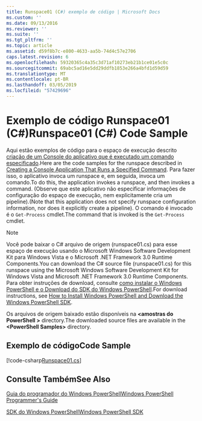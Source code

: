 ```yaml
---
title: Runspace01 (C#) exemplo de código | Microsoft Docs
ms.custom: ''
ms.date: 09/13/2016
ms.reviewer: ''
ms.suite: ''
ms.tgt_pltfrm: ''
ms.topic: article
ms.assetid: d59f8b7c-e800-4633-aa5b-74d4c57e2706
caps.latest.revision: 6
ms.openlocfilehash: 59320365c4a35c3d71af10273eb21b1ce01e5c0c
ms.sourcegitcommit: 69abc5ad16e5dd29ddfb1853e266a4bfd1d59d59
ms.translationtype: MT
ms.contentlocale: pt-BR
ms.lasthandoff: 03/05/2019
ms.locfileid: "57429696"
---
```

# <a name="runspace01-c-code-sample"></a><span data-ttu-id="83f94-102">Exemplo de código Runspace01 (C#)</span><span class="sxs-lookup"><span data-stu-id="83f94-102">Runspace01 (C#) Code Sample</span></span>

<span data-ttu-id="83f94-103">Aqui estão exemplos de código para o espaço de execução descrito [criação de um Console do aplicativo que é executado um comando especificado](http://msdn.microsoft.com/en-us/793a6570-a072-4799-840b-172f28ce620e).</span><span class="sxs-lookup"><span data-stu-id="83f94-103">Here are the code samples for the runspace described in [Creating a Console Application That Runs a Specified Command](http://msdn.microsoft.com/en-us/793a6570-a072-4799-840b-172f28ce620e).</span></span> <span data-ttu-id="83f94-104">Para fazer isso, o aplicativo invoca um runspace e, em seguida, invoca um comando.</span><span class="sxs-lookup"><span data-stu-id="83f94-104">To do this, the application invokes a runspace, and then invokes a command.</span></span> <span data-ttu-id="83f94-105">(Observe que este aplicativo não especificar informações de configuração do espaço de execução, nem explicitamente cria um pipeline).</span><span class="sxs-lookup"><span data-stu-id="83f94-105">(Note that this application does not specify runspace configuration information, nor does it explicitly create a pipeline).</span></span> <span data-ttu-id="83f94-106">O comando é invocado é o `Get-Process` cmdlet.</span><span class="sxs-lookup"><span data-stu-id="83f94-106">The command that is invoked is the `Get-Process` cmdlet.</span></span>

> [!NOTE]
> <span data-ttu-id="83f94-107">Você pode baixar o C# arquivo de origem (runspace01.cs) para esse espaço de execução usando o Microsoft Windows Software Development Kit para Windows Vista e o Microsoft .NET Framework 3.0 Runtime Components.</span><span class="sxs-lookup"><span data-stu-id="83f94-107">You can download the C# source file (runspace01.cs) for this runspace using the Microsoft Windows Software Development Kit for Windows Vista and Microsoft .NET Framework 3.0 Runtime Components.</span></span> <span data-ttu-id="83f94-108">Para obter instruções de download, consulte [como instalar o Windows PowerShell e o Download do SDK do Windows PowerShell](/powershell/developer/installing-the-windows-powershell-sdk).</span><span class="sxs-lookup"><span data-stu-id="83f94-108">For download instructions, see [How to Install Windows PowerShell and Download the Windows PowerShell SDK](/powershell/developer/installing-the-windows-powershell-sdk).</span></span>
>
> <span data-ttu-id="83f94-109">Os arquivos de origem baixado estão disponíveis na  **\<amostras do PowerShell >** directory.</span><span class="sxs-lookup"><span data-stu-id="83f94-109">The downloaded source files are available in the **\<PowerShell Samples>** directory.</span></span>

## <a name="code-sample"></a><span data-ttu-id="83f94-110">Exemplo de código</span><span class="sxs-lookup"><span data-stu-id="83f94-110">Code Sample</span></span>

[!code-csharp[Runspace01.cs](../../powershell-sdk-samples/SDK-2.0/csharp/Runspace01/Runspace01.cs#L11-L62 "Runspace01.cs")]

## <a name="see-also"></a><span data-ttu-id="83f94-111">Consulte Também</span><span class="sxs-lookup"><span data-stu-id="83f94-111">See Also</span></span>

[<span data-ttu-id="83f94-112">Guia do programador do Windows PowerShell</span><span class="sxs-lookup"><span data-stu-id="83f94-112">Windows PowerShell Programmer's Guide</span></span>](./windows-powershell-programmer-s-guide.md)

[<span data-ttu-id="83f94-113">SDK do Windows PowerShell</span><span class="sxs-lookup"><span data-stu-id="83f94-113">Windows PowerShell SDK</span></span>](../windows-powershell-reference.md)
